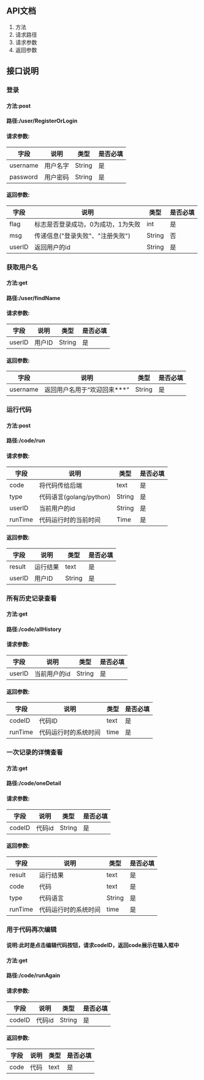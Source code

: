 ## API文档
1. 方法
2. 请求路径
3. 请求参数
4. 返回参数

## 接口说明
### 登录
#### 方法:post
#### 路径:/user/RegisterOrLogin
#### 请求参数:
| 字段       | 说明   | 类型     | 是否必填 |
|----------|------|--------|------|
| username | 用户名字 | String | 是    |
| password | 用户密码 | String | 是    |
#### 返回参数: 
| 字段     | 说明                  | 类型     | 是否必填 |
|--------|---------------------|--------|------|
| flag   | 标志是否登录成功，0为成功，1为失败  | int    | 是    |
| msg    | 传递信息("登录失败"、"注册失败") | String | 否    |
| userID | 返回用户的id             | String | 是    |


### 获取用户名
#### 方法:get
#### 路径:/user/findName
#### 请求参数:
| 字段     | 说明 | 类型     | 是否必填 |
|--------|--|--------|------|
| userID | 用户ID | String | 是    |
#### 返回参数:
| 字段       | 说明               | 类型     | 是否必填 |
|----------|------------------|--------|------|
| username | 返回用户名用于“欢迎回来***” | String | 是    |


### 运行代码
#### 方法:post
#### 路径:/code/run
#### 请求参数:
| 字段      | 说明                  | 类型     | 是否必填 |
|---------|---------------------|--------|------|
| code    | 将代码传给后端             | text   | 是    |
| type    | 代码语言(golang/python) | String | 是    |
| userID  | 当前用户的id             | String | 是    |
| runTime | 代码运行时的当前时间          | Time   | 是    |
#### 返回参数:
| 字段      | 说明   | 类型     | 是否必填 |
|---------|------|--------|------|
| result  | 运行结果 | text   | 是    |
| userID  | 用户ID | String | 是    |


### 所有历史记录查看
#### 方法:get
#### 路径:/code/allHistory
#### 请求参数:
| 字段     | 说明      | 类型     | 是否必填 |
|--------|---------|--------|------|
| userID | 当前用户的id | String | 是    |
#### 返回参数:
| 字段      | 说明         | 类型     | 是否必填 |
|---------|------------|--------|------|
| codeID  | 代码ID       | text   | 是    |
| runTime | 代码运行时的系统时间 | time   | 是    |

### 一次记录的详情查看
#### 方法:get
#### 路径:/code/oneDetail
#### 请求参数:
| 字段     | 说明   | 类型     | 是否必填 |
|--------|------|--------|------|
| codeID | 代码id | String | 是    |
#### 返回参数:
| 字段      | 说明         | 类型     | 是否必填 |
|---------|------------|--------|------|
| result  | 运行结果       | text   | 是    |
| code    | 代码         | text   | 是    |
| type    | 代码语言       | String | 是    |
| runTime | 代码运行时的系统时间 | time   | 是    |

### 用于代码再次编辑
#### 说明:此时是点击编辑代码按钮，请求codeID，返回code展示在输入框中
#### 方法:get
#### 路径:/code/runAgain
#### 请求参数:
| 字段     | 说明   | 类型     | 是否必填 |
|--------|------|--------|------|
| codeID | 代码id | String | 是    |
#### 返回参数:
| 字段      | 说明         | 类型     | 是否必填 |
|---------|------------|--------|------|
| code    | 代码         | text   | 是    |
